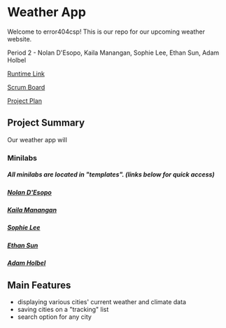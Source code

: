 # Weather App
Welcome to error404csp! This is our repo for our upcoming weather website.

Period 2 - Nolan D'Esopo, Kaila Manangan, Sophie Lee, Ethan Sun, Adam Holbel

[Runtime Link](/)

[Scrum Board](https://github.com/error404csp/weather/projects/1)

[Project Plan](https://docs.google.com/document/d/198r8o5Rhn9HF1gURlcYtmXif4h5XTN45CRm51yuZeDY/edit)

## Project Summary
Our weather app will 

### Minilabs
##### All minilabs are located in "templates". (links below for quick access)
##### [Nolan D'Esopo](/)
##### [Kaila Manangan](/)
##### [Sophie Lee](/)
##### [Ethan Sun](/)
##### [Adam Holbel](/)

## Main Features
- displaying various cities' current weather and climate data
- saving cities on a "tracking" list
- search option for any city
